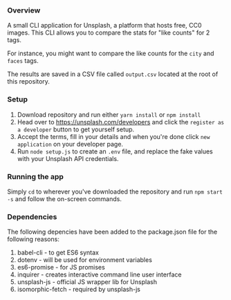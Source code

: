 ### Overview

A small CLI application for Unsplash, a platform that hosts free, CC0 images. This CLI allows you to compare the stats for "like counts" for 2 tags.

For instance, you might want to compare the like counts for the `city` and `faces` tags.

The results are saved in a CSV file called `output.csv` located at the root of this repository.

### Setup

1. Download repository and run either `yarn install` or `npm install`
2. Head over to https://unsplash.com/developers and click the `register as a developer` button to get yourself setup.
3. Accept the terms, fill in your details and when you're done click `new application` on your developer page.
4. Run `node setup.js` to create an `.env` file, and replace the fake values with your Unsplash API credentials.

### Running the app

Simply `cd` to wherever you've downloaded the repository and run `npm start -s` and follow the on-screen commands.

### Dependencies

The following depencies have been added to the package.json file for the following reasons:

1. babel-cli        - to get ES6 syntax
2. dotenv           - will be used for environment variables
3. es6-promise      - for JS promises
4. inquirer         - creates interactive command line user interface
5. unsplash-js      - official JS wrapper lib for Unsplash
6. isomorphic-fetch - required by unsplash-js
